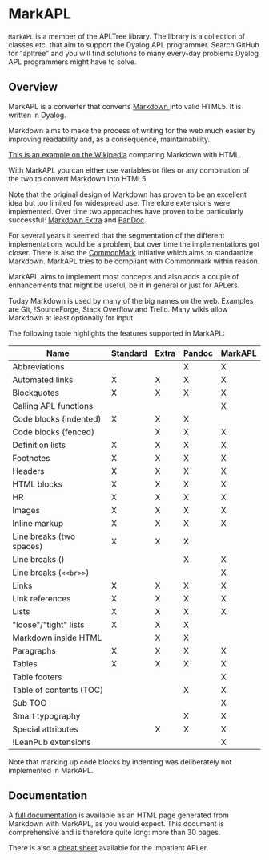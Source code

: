# MarkAPL


`MarkAPL` is a member of the APLTree library. The library is a collection of classes etc. that aim to support the Dyalog APL programmer. Search GitHub for "apltree" and you will find solutions to many every-day problems Dyalog APL programmers might have to solve.


## Overview

MarkAPL is a converter that converts [Markdown ](https://daringfireball.net/projects/markdown/) into valid HTML5. It is written in Dyalog.

Markdown aims to make the process of writing for the web much easier by improving readability and, as a consequence, maintainability.

[This is an example on the Wikipedia](https://www.wikiwand.com/en/Markdown#Example) comparing Markdown with HTML.

With MarkAPL you can either use variables or files or any combination of the two to convert Markdown into HTML5.

Note that the original design of Markdown has proven to be an excellent idea but too limited for widespread use. Therefore extensions were implemented. Over time two approaches have proven to be particularly successful: [Markdown Extra](https://michelf.ca/projects/php-markdown/extra/) and [PanDoc](http://pandoc.org/README.html).

For several years it seemed that the segmentation of the different implementations would be a problem, but over time the implementations got closer. There is also the [CommonMark](http://commonmark.org/) initiative which aims to standardize Markdown. MarkAPL tries to be compliant with Commonmark within reason.

MarkAPL aims to implement most concepts and also adds a couple of enhancements that might be useful, be it in general or just for APLers.

Today Markdown is used by many of the big names on the web. Examples are Git, !SourceForge, Stack Overflow and Trello. Many wikis allow Markdown at least optionally for input.

The following table highlights the features supported in MarkAPL:

|**Name**	           | **Standard**   |**Extra**  |**Pandoc**  |**MarkAPL**  |
|--------------------------|----------------|-----------|------------|-------------|
|Abbreviations	           |                |           |	X    |	X          |
|Automated links           |	X           |	X       |	X    |	X          |
|Blockquotes               |	X           |	X       |	X    |  X          |
|Calling APL functions     |	            |	        |	     |	X          |
|Code blocks (indented)    |	X           |	X       |	X    |             |
|Code blocks (fenced)      |                |	X       |	X    |	X          |
|Definition lists          |	X           |	X       |	X    |  X          |
|Footnotes                 |    X           |	X       |	X    |  X          |
|Headers                   |	X           |	X       |	X    |	X          |
|HTML blocks               |	X           |	X       |	X    |	X          |
|HR                        |	X           |	X       |	X    |	X          |
|Images                    |	X           |	X       |	X    |	X          |
|Inline markup             |	X           |	X       |	X    |	X          |
|Line breaks (two spaces)  |	X           |	X       |	X    |	           |
|Line breaks	(\)        |                |           |	X    |	X          |
|Line breaks (`<<br>>`)    |                |           |            |  X          |
|Links                     |	X           |	X       |	X    |	X          |
|Link references           |    X           |	X       |       X    |	X          |
|Lists                     |	X           |	X       |	X    |	X          |
| "loose"/"tight" lists    |	X           |	X       |	X    |	           |
|Markdown inside HTML      |                |	X       |	X    |             |
|Paragraphs                |	X           |	X       |	X    |	X          |
|Tables                    |	X           |	X       |	X    |	X          |
|Table footers             |                |           |            |  X          |
|Table of contents (TOC)   |	            |           |       X    |	X          |
|Sub TOC                   |                |           |            |	X          |
|Smart typography          |	            |           |	X    |	X          |
|Special attributes        |                |   X       |       X    |  X          |
|!LeanPub extensions       |                |           |            |  X          |

Note that marking up code blocks by indenting was deliberately not implemented in MarkAPL.

## Documentation 

A [full documentation](http://download.aplteam.com/MarkAPL.html) is available as an HTML page generated from Markdown with MarkAPL, as you would expect. This document is comprehensive and is therefore quite long: more than 30 pages.

There is also a [cheat sheet](http://download.aplteam.com/MarkAPL_CheatSheet.html) available for the impatient APLer.